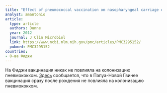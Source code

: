 ```yaml
---
title: "Effect of pneumococcal vaccination on nasopharyngeal carriage of Streptococcus pneumoniae, Haemophilus influenzae, Moraxella catarrhalis, and Staphylococcus aureus in Fijian children"
analyst: amantonio
article:
  type: article
  authors: Dunne
  year: 2012
  journal: J Clin Microbiol
  link: https://www.ncbi.nlm.nih.gov/pmc/articles/PMC3295152/
  pubmed: PMC3295152
countries:
- О-ва Фиджи
---
```


На Фиджи вакцинация никак не повлияла на колонизацию пневмококком.
[Здесь](https://www.ncbi.nlm.nih.gov/pubmed/22189528) сообщается, что в Папуа-Новой Гвинее вакцинация сразу после рождения не повлияла на колонизацию пневмококком.
